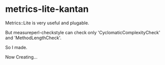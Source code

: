 metrics-lite-kantan
================

Metrics::Lite is very useful and plugable.    
   
But measureperl-checkstyle can check only 'CyclomaticComplexityCheck' and 'MethodLengthCheck'.   

So I made.    
    
Now Creating...    
